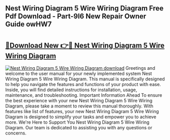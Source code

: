 ## Nest Wiring Diagram 5 Wire Wiring Diagram Free Pdf Download - Part-9I6 New Repair Owner Guide owHW7

# <h2><a href="http://dfsk031.blite.top/?on=Nest+Wiring+Diagram+5+Wire+Wiring+Diagram">🔗Download New 👉🔴 Nest Wiring Diagram 5 Wire Wiring Diagram</a></h2>

[![Nest Wiring Diagram 5 Wire Wiring Diagram download](https://i.imgur.com/lujVjoI.png)](http://dfsk031.blite.top/?on=Nest+Wiring+Diagram+5+Wire+Wiring+Diagram)
Greetings and welcome to the user manual for your newly implemented system Nest Wiring Diagram 5 Wire Wiring Diagram. This manual is specifically designed to help you navigate the features and functions of your product with ease. Inside, you will find detailed instructions for installation, usage, maintenance, and troubleshooting. Important Information Ahead To ensure the best experience with your new Nest Wiring Diagram 5 Wire Wiring Diagram, please take a moment to review this manual thoroughly. With features like list of features, your new Nest Wiring Diagram 5 Wire Wiring Diagram is designed to simplify your tasks and empower you to achieve more. We're Here to Support You Nest Wiring Diagram 5 Wire Wiring Diagram. Our team is dedicated to assisting you with any questions or concerns.

